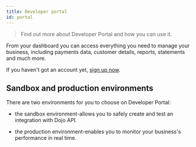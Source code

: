 ```yaml
---
title: Developer portal
id: portal
---
```


> Find out more about Developer Portal and how you can use it.
 
 From your dashboard you can access everything you need to manage your business, including payments data, customer details, reports, statements and much more.

If you haven't got an account yet, [sign up now](https://portal.dojo.tech/login).

## Sandbox and production environments

There are two environments for you to choose on Developer Portal:

* the sandbox environment-allows you to safely create and test an integration with Dojo API.

* the production environment-enables you to monitor your business's performance in real time.

